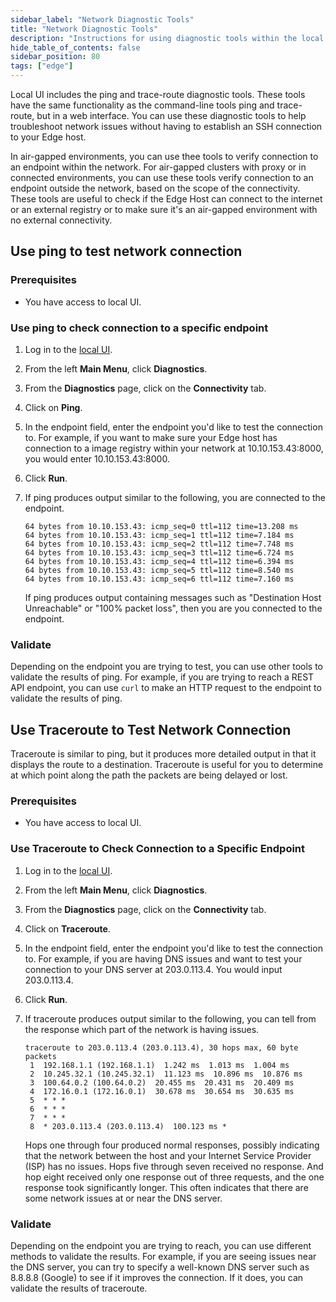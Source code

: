 ```yaml
---
sidebar_label: "Network Diagnostic Tools"
title: "Network Diagnostic Tools"
description: "Instructions for using diagnostic tools within the local UI."
hide_table_of_contents: false
sidebar_position: 80
tags: ["edge"]
---
```


Local UI includes the ping and trace-route diagnostic tools. These tools have the same functionality as the command-line
tools ping and trace-route, but in a web interface. You can use these diagnostic tools to help troubleshoot network
issues without having to establish an SSH connection to your Edge host.

In air-gapped environments, you can use thee tools to verify connection to an endpoint within the network. For
air-gapped clusters with proxy or in connected environments, you can use these tools verify connection to an endpoint
outside the network, based on the scope of the connectivity. These tools are useful to check if the Edge Host can
connect to the internet or an external registry or to make sure it's an air-gapped environment with no external
connectivity.

## Use ping to test network connection

### Prerequisites

- You have access to local UI.

### Use ping to check connection to a specific endpoint

1. Log in to the [local UI](./access-console.md).

2. From the left **Main Menu**, click **Diagnostics**.

3. From the **Diagnostics** page, click on the **Connectivity** tab.

4. Click on **Ping**.

5. In the endpoint field, enter the endpoint you'd like to test the connection to. For example, if you want to make sure
   your Edge host has connection to a image registry within your network at 10.10.153.43:8000, you would enter
   10.10.153.43:8000.

6. Click **Run**.

7. If ping produces output similar to the following, you are connected to the endpoint.

   ```
   64 bytes from 10.10.153.43: icmp_seq=0 ttl=112 time=13.208 ms
   64 bytes from 10.10.153.43: icmp_seq=1 ttl=112 time=7.184 ms
   64 bytes from 10.10.153.43: icmp_seq=2 ttl=112 time=7.748 ms
   64 bytes from 10.10.153.43: icmp_seq=3 ttl=112 time=6.724 ms
   64 bytes from 10.10.153.43: icmp_seq=4 ttl=112 time=6.394 ms
   64 bytes from 10.10.153.43: icmp_seq=5 ttl=112 time=8.540 ms
   64 bytes from 10.10.153.43: icmp_seq=6 ttl=112 time=7.160 ms
   ```

   If ping produces output containing messages such as "Destination Host Unreachable" or "100% packet loss", then you
   are you connected to the endpoint.

### Validate

Depending on the endpoint you are trying to test, you can use other tools to validate the results of ping. For example,
if you are trying to reach a REST API endpoint, you can use `curl` to make an HTTP request to the endpoint to validate
the results of ping.

## Use Traceroute to Test Network Connection

Traceroute is similar to ping, but it produces more detailed output in that it displays the route to a destination.
Traceroute is useful for you to determine at which point along the path the packets are being delayed or lost.

### Prerequisites

- You have access to local UI.

### Use Traceroute to Check Connection to a Specific Endpoint

1. Log in to the [local UI](./access-console.md).

2. From the left **Main Menu**, click **Diagnostics**.

3. From the **Diagnostics** page, click on the **Connectivity** tab.

4. Click on **Traceroute**.

5. In the endpoint field, enter the endpoint you'd like to test the connection to. For example, if you are having DNS
   issues and want to test your connection to your DNS server at 203.0.113.4. You would input 203.0.113.4.

6. Click **Run**.

7. If traceroute produces output similar to the following, you can tell from the response which part of the network is
   having issues.

   ```
   traceroute to 203.0.113.4 (203.0.113.4), 30 hops max, 60 byte packets
    1  192.168.1.1 (192.168.1.1)  1.242 ms  1.013 ms  1.004 ms
    2  10.245.32.1 (10.245.32.1)  11.123 ms  10.896 ms  10.876 ms
    3  100.64.0.2 (100.64.0.2)  20.455 ms  20.431 ms  20.409 ms
    4  172.16.0.1 (172.16.0.1)  30.678 ms  30.654 ms  30.635 ms
    5  * * *
    6  * * *
    7  * * *
    8  * 203.0.113.4 (203.0.113.4)  100.123 ms *
   ```

   Hops one through four produced normal responses, possibly indicating that the network between the host and your
   Internet Service Provider (ISP) has no issues. Hops five through seven received no response. And hop eight received
   only one response out of three requests, and the one response took significantly longer. This often indicates that
   there are some network issues at or near the DNS server.

### Validate

Depending on the endpoint you are trying to reach, you can use different methods to validate the results. For example,
if you are seeing issues near the DNS server, you can try to specify a well-known DNS server such as 8.8.8.8 (Google) to
see if it improves the connection. If it does, you can validate the results of traceroute.
